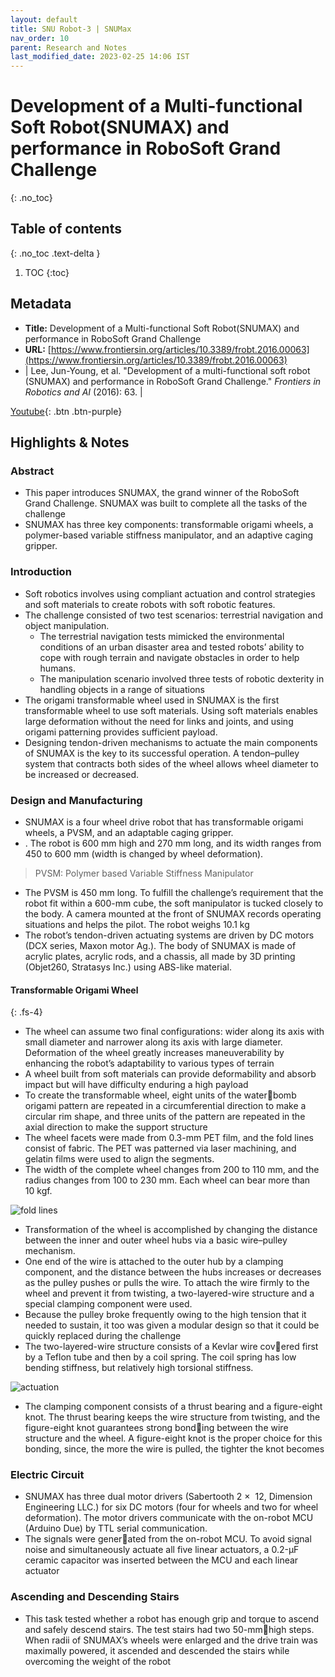 ```yaml
---
layout: default
title: SNU Robot-3 | SNUMax
nav_order: 10
parent: Research and Notes
last_modified_date: 2023-02-25 14:06 IST 
---
```


# Development of a Multi-functional Soft Robot(SNUMAX) and performance in RoboSoft Grand Challenge
{: .no_toc}

## Table of contents
{: .no_toc .text-delta }

1. TOC
{:toc}

## Metadata

- **Title:** Development of a Multi-functional Soft Robot(SNUMAX) and performance in RoboSoft Grand Challenge
- **URL:** [https://www.frontiersin.org/articles/10.3389/frobt.2016.00063](https://www.frontiersin.org/articles/10.3389/frobt.2016.00063)
- | Lee, Jun-Young, et al. "Development of a multi-functional soft robot (SNUMAX) and performance in RoboSoft Grand Challenge." _Frontiers in Robotics and AI_ (2016): 63. |

[Youtube](https://www.youtube.com/watch?v=okbn9mSqlgQ){: .btn .btn-purple}

## Highlights & Notes

### Abstract

- This paper introduces SNUMAX, the grand winner of the RoboSoft Grand Challenge. SNUMAX was built to complete all the tasks of the challenge
- SNUMAX has three key components: transformable origami wheels, a polymer-based variable stiffness manipulator, and an adaptive caging gripper.

### Introduction

- Soft robotics involves using compliant actuation and control strategies and soft materials to create robots with soft robotic features. 
- The challenge consisted of two test scenarios: terrestrial navigation and object manipulation. 
	- The terrestrial navigation tests mimicked the environmental conditions of an urban disaster area and tested robots’ ability to cope with rough terrain and navigate obstacles in order to help humans. 
	- The manipulation scenario involved three tests of robotic dexterity in handling objects in a range of situations
- The origami transformable wheel used in SNUMAX is the first transformable wheel to use soft materials. Using soft materials enables large deformation without the need for links and joints, and using origami patterning provides sufficient payload. 
- Designing tendon-driven mechanisms to actuate the main components of SNUMAX is the key to its successful operation. A tendon–pulley system that contracts both sides of the wheel allows wheel diameter to be increased or decreased.

### Design and Manufacturing

- SNUMAX is a four wheel drive robot that has transformable origami wheels, a PVSM, and an adaptable caging gripper.
- . The robot is 600 mm high and 270 mm long, and its width ranges from 450 to 600 mm (width is changed by wheel deformation). 
> PVSM: Polymer based Variable Stiffness Manipulator
- The PVSM is 450 mm long. To fulfill the challenge’s requirement that the robot fit within a 600-mm cube, the soft manipulator is tucked closely to the body. A camera mounted at the front of SNUMAX records operating situations and helps the pilot. The robot weighs 10.1 kg
- The robot’s tendon-driven actuating systems are driven by DC motors (DCX series, Maxon motor Ag.). The body of SNUMAX is made of acrylic plates, acrylic rods, and a chassis, all made by 3D printing (Objet260, Stratasys Inc.) using ABS-like material. 

#### Transformable Origami Wheel
{: .fs-4}

- The wheel can assume two final configurations: wider along its axis with small diameter and narrower along its axis with large diameter. Deformation of the wheel greatly increases maneuverability by enhancing the robot’s adaptability to various types of terrain
- A wheel built from soft materials can provide deformability and absorb impact but will have difficulty enduring a high payload
- To create the transformable wheel, eight units of the waterbomb origami pattern are repeated in a circumferential direction to make a circular rim shape, and three units of the pattern are repeated in the axial direction to make the support structure
- The wheel facets were made from 0.3-mm PET film, and the fold lines consist of fabric. The PET was patterned via laser machining, and gelatin films were used to align the segments.
- The width of the complete wheel changes from 200 to 110 mm, and the radius changes from 100 to 230 mm. Each wheel can bear more than 10 kgf.

![fold lines](https://i.imgur.com/G1twaf4.png)

- Transformation of the wheel is accomplished by changing the distance between the inner and outer wheel hubs via a basic wire–pulley mechanism. 
- One end of the wire is attached to the outer hub by a clamping component, and the distance between the hubs increases or decreases as the pulley pushes or pulls the wire. To attach the wire firmly to the wheel and prevent it from twisting, a two-layered-wire structure and a special clamping component were used. 
- Because the pulley broke frequently owing to the high tension that it needed to sustain, it too was given a modular design so that it could be quickly replaced during the challenge
- The two-layered-wire structure consists of a Kevlar wire covered first by a Teflon tube and then by a coil spring. The coil spring has low bending stiffness, but relatively high torsional stiffness.

![actuation](https://i.imgur.com/RAdaQp2.png)

- The clamping component consists of a thrust bearing and a figure-eight knot. The thrust bearing keeps the wire structure from twisting, and the figure-eight knot guarantees strong bonding between the wire structure and the wheel. A figure-eight knot is the proper choice for this bonding, since, the more the wire is pulled, the tighter the knot becomes

### Electric Circuit

- SNUMAX has three dual motor drivers (Sabertooth 2 ×  12, Dimension Engineering LLC.) for six DC motors (four for wheels and two for wheel deformation). The motor drivers communicate with the on-robot MCU (Arduino Due) by TTL serial communication.
- The signals were generated from the on-robot MCU. To avoid signal noise and simultaneously actuate all five linear actuators, a 0.2-μF ceramic capacitor was inserted between the MCU and each linear actuator

### Ascending and Descending Stairs 

- This task tested whether a robot has enough grip and torque to ascend and safely descend stairs. The test stairs had two 50-mmhigh steps. When radii of SNUMAX’s wheels were enlarged and the drive train was maximally powered, it ascended and descended the stairs while overcoming the weight of the robot

